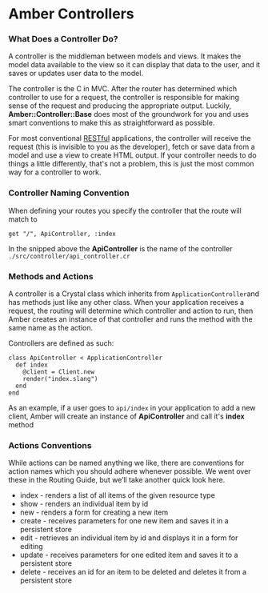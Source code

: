 # Amber Controllers

### What Does a Controller Do?

A controller is the middleman between models and views. It makes the model data available to the view so it can display that data to the user, and it saves or updates user data to the model.

The controller is the C in MVC. After the router has determined which controller to use for a request, the controller is responsible for making sense of the request and producing the appropriate output. Luckily, **Amber::Controller::Base** does most of the groundwork for you and uses smart conventions to make this as straightforward as possible.

For most conventional [RESTful](http://en.wikipedia.org/wiki/Representational_state_transfer) applications, the controller will receive the request \(this is invisible to you as the developer\), fetch or save data from a model and use a view to create HTML output. If your controller needs to do things a little differently, that's not a problem, this is just the most common way for a controller to work.

### Controller Naming Convention

When defining your routes you specify the controller that the route will match to

```crystal
get "/", ApiController, :index
```

In the snipped above the **ApiController** is the name of the controller `./src/controller/api_controller.cr`

### Methods and Actions

A controller is a Crystal class which inherits from `ApplicationController`and has methods just like any other class. When your application receives a request, the routing will determine which controller and action to run, then Amber creates an instance of that controller and runs the method with the same name as the action.

Controllers are defined as such:

```crystal
class ApiController < ApplicationController
  def index
    @client = Client.new
    render("index.slang")
  end
end
```

As an example, if a user goes to `api/index` in your application to add a new client, Amber will create an instance of **ApiController** and call it's **index** method

### Actions Conventions

While actions can be named anything we like, there are conventions for action names which you should adhere whenever possible. We went over these in the Routing Guide, but we’ll take another quick look here.

- index - renders a list of all items of the given resource type
- show - renders an individual item by id
- new - renders a form for creating a new item
- create - receives parameters for one new item and saves it in a persistent store
- edit - retrieves an individual item by id and displays it in a form for editing
- update - receives parameters for one edited item and saves it to a persistent store
- delete - receives an id for an item to be deleted and deletes it from a persistent store

